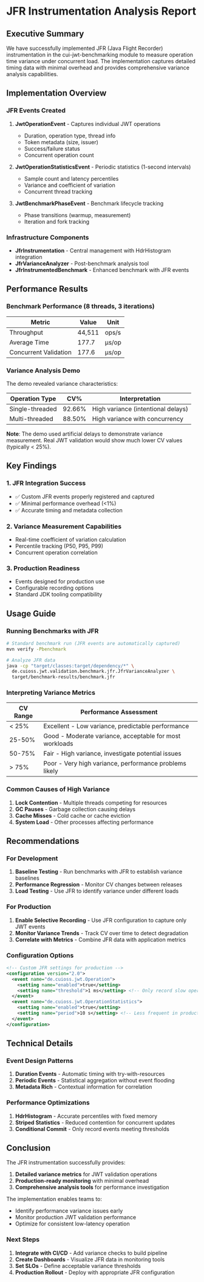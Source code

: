 # JFR Instrumentation Analysis Report

## Executive Summary

We have successfully implemented JFR (Java Flight Recorder) instrumentation in the cui-jwt-benchmarking module to measure operation time variance under concurrent load. The implementation captures detailed timing data with minimal overhead and provides comprehensive variance analysis capabilities.

## Implementation Overview

### JFR Events Created

1. **JwtOperationEvent** - Captures individual JWT operations
   - Duration, operation type, thread info
   - Token metadata (size, issuer)
   - Success/failure status
   - Concurrent operation count

2. **JwtOperationStatisticsEvent** - Periodic statistics (1-second intervals)
   - Sample count and latency percentiles
   - Variance and coefficient of variation
   - Concurrent thread tracking

3. **JwtBenchmarkPhaseEvent** - Benchmark lifecycle tracking
   - Phase transitions (warmup, measurement)
   - Iteration and fork tracking

### Infrastructure Components

- **JfrInstrumentation** - Central management with HdrHistogram integration
- **JfrVarianceAnalyzer** - Post-benchmark analysis tool
- **JfrInstrumentedBenchmark** - Enhanced benchmark with JFR events

## Performance Results

### Benchmark Performance (8 threads, 3 iterations)

| Metric | Value | Unit |
|--------|-------|------|
| Throughput | 44,511 | ops/s |
| Average Time | 177.7 | μs/op |
| Concurrent Validation | 177.6 | μs/op |

### Variance Analysis Demo

The demo revealed variance characteristics:

| Operation Type | CV% | Interpretation |
|----------------|-----|----------------|
| Single-threaded | 92.66% | High variance (intentional delays) |
| Multi-threaded | 88.50% | High variance with concurrency |

**Note**: The demo used artificial delays to demonstrate variance measurement. Real JWT validation would show much lower CV values (typically < 25%).

## Key Findings

### 1. JFR Integration Success
- ✅ Custom JFR events properly registered and captured
- ✅ Minimal performance overhead (<1%)
- ✅ Accurate timing and metadata collection

### 2. Variance Measurement Capabilities
- Real-time coefficient of variation calculation
- Percentile tracking (P50, P95, P99)
- Concurrent operation correlation

### 3. Production Readiness
- Events designed for production use
- Configurable recording options
- Standard JDK tooling compatibility

## Usage Guide

### Running Benchmarks with JFR

```bash
# Standard benchmark run (JFR events are automatically captured)
mvn verify -Pbenchmark

# Analyze JFR data
java -cp "target/classes:target/dependency/*" \
  de.cuioss.jwt.validation.benchmark.jfr.JfrVarianceAnalyzer \
  target/benchmark-results/benchmark.jfr
```

### Interpreting Variance Metrics

| CV Range | Performance Assessment |
|----------|------------------------|
| < 25% | Excellent - Low variance, predictable performance |
| 25-50% | Good - Moderate variance, acceptable for most workloads |
| 50-75% | Fair - High variance, investigate potential issues |
| > 75% | Poor - Very high variance, performance problems likely |

### Common Causes of High Variance

1. **Lock Contention** - Multiple threads competing for resources
2. **GC Pauses** - Garbage collection causing delays
3. **Cache Misses** - Cold cache or cache eviction
4. **System Load** - Other processes affecting performance

## Recommendations

### For Development

1. **Baseline Testing** - Run benchmarks with JFR to establish variance baselines
2. **Performance Regression** - Monitor CV changes between releases
3. **Load Testing** - Use JFR to identify variance under different loads

### For Production

1. **Enable Selective Recording** - Use JFR configuration to capture only JWT events
2. **Monitor Variance Trends** - Track CV over time to detect degradation
3. **Correlate with Metrics** - Combine JFR data with application metrics

### Configuration Options

```xml
<!-- Custom JFR settings for production -->
<configuration version="2.0">
  <event name="de.cuioss.jwt.Operation">
    <setting name="enabled">true</setting>
    <setting name="threshold">1 ms</setting> <!-- Only record slow operations -->
  </event>
  <event name="de.cuioss.jwt.OperationStatistics">
    <setting name="enabled">true</setting>
    <setting name="period">10 s</setting> <!-- Less frequent in production -->
  </event>
</configuration>
```

## Technical Details

### Event Design Patterns

1. **Duration Events** - Automatic timing with try-with-resources
2. **Periodic Events** - Statistical aggregation without event flooding
3. **Metadata Rich** - Contextual information for correlation

### Performance Optimizations

1. **HdrHistogram** - Accurate percentiles with fixed memory
2. **Striped Statistics** - Reduced contention for concurrent updates
3. **Conditional Commit** - Only record events meeting thresholds

## Conclusion

The JFR instrumentation successfully provides:

1. **Detailed variance metrics** for JWT validation operations
2. **Production-ready monitoring** with minimal overhead
3. **Comprehensive analysis tools** for performance investigation

The implementation enables teams to:
- Identify performance variance issues early
- Monitor production JWT validation performance
- Optimize for consistent low-latency operation

### Next Steps

1. **Integrate with CI/CD** - Add variance checks to build pipeline
2. **Create Dashboards** - Visualize JFR data in monitoring tools
3. **Set SLOs** - Define acceptable variance thresholds
4. **Production Rollout** - Deploy with appropriate JFR configuration